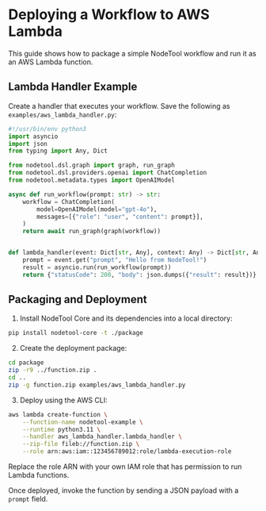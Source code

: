 # Deploying a Workflow to AWS Lambda

This guide shows how to package a simple NodeTool workflow and run it as an AWS Lambda function.

## Lambda Handler Example

Create a handler that executes your workflow. Save the following as `examples/aws_lambda_handler.py`:

```python
#!/usr/bin/env python3
import asyncio
import json
from typing import Any, Dict

from nodetool.dsl.graph import graph, run_graph
from nodetool.dsl.providers.openai import ChatCompletion
from nodetool.metadata.types import OpenAIModel

async def run_workflow(prompt: str) -> str:
    workflow = ChatCompletion(
        model=OpenAIModel(model="gpt-4o"),
        messages=[{"role": "user", "content": prompt}],
    )
    return await run_graph(graph(workflow))


def lambda_handler(event: Dict[str, Any], context: Any) -> Dict[str, Any]:
    prompt = event.get("prompt", "Hello from NodeTool!")
    result = asyncio.run(run_workflow(prompt))
    return {"statusCode": 200, "body": json.dumps({"result": result})}
```

## Packaging and Deployment

1. Install NodeTool Core and its dependencies into a local directory:

```bash
pip install nodetool-core -t ./package
```

2. Create the deployment package:

```bash
cd package
zip -r9 ../function.zip .
cd ..
zip -g function.zip examples/aws_lambda_handler.py
```

3. Deploy using the AWS CLI:

```bash
aws lambda create-function \
    --function-name nodetool-example \
    --runtime python3.11 \
    --handler aws_lambda_handler.lambda_handler \
    --zip-file fileb://function.zip \
    --role arn:aws:iam::123456789012:role/lambda-execution-role
```

Replace the role ARN with your own IAM role that has permission to run Lambda functions.

Once deployed, invoke the function by sending a JSON payload with a `prompt` field.
